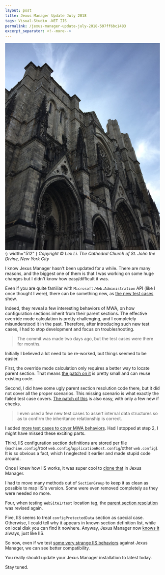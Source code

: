 ```yaml
---
layout: post
title: Jexus Manager Update July 2018
tags: Visual-Studio .NET IIS
permalink: /jexus-manager-update-july-2018-597ff6bc1483
excerpt_separator: <!--more-->
---
```

![img-description](/images/st-john.jpg){: width="512" }
_Copyright © Lex Li. The Cathedral Church of St. John the Divine, New York City_

I know Jexus Manager hasn't been updated for a while. There are many reasons, and the biggest one of them is that I was working on some huge changes but I didn't know how easy/difficult it was.
<!--more-->

Even if you are quite familiar with `Microsoft.Web.Administration` API (like I once thought I were), there can be something new, as [the new test cases](https://github.com/jexuswebserver/JexusManager/commit/d47f6f283d2136bfc6d5d5ddfd47d5447c5eced4) show.

Indeed, they reveal a few interesting behaviors of MWA, on how configuration sections inherit from their parent sections. The effective override mode calculation is pretty challenging, and I completely misunderstood it in the past. Therefore, after introducing such new test cases, I had to stop development and focus on troubleshooting.

> The commit was made two days ago, but the test cases were there for months.

Initially I believed a lot need to be re-worked, but things seemed to be easier.

First, the override mode calculation only requires a better way to locate parent section. That means [the patch on it](https://github.com/jexuswebserver/JexusManager/commit/b2a82aa686f630507352cfe11b465d4c630b5684) is pretty small and can reuse existing code.

Second, I did have some ugly parent section resolution code there, but it did not cover all the proper scenarios. This missing scenario is what exactly the failed test case covers. [The patch of this](https://github.com/jexuswebserver/JexusManager/commit/f39cc00e13610e42a9c49fdcdb7c58dde0eaa3a3) is also easy, with only a few new if checks.

>I even used a few new test cases to assert internal data structures so as to confirm the inheritance relationship is correct.

I added [more test cases to cover MWA behaviors](https://github.com/jexuswebserver/JexusManager/commit/bf68c91923a5dc43462f46a70fae0482f645d852). Had I stopped at step 2, I might have missed these exciting parts.

Third, IIS configuration section definitions are stored per file (`machine.config`/root `web.config`/`applicationHost.config`/other `web.config`). It is so obvious a fact, which I neglected it earlier and made stupid code around.

Once I knew how IIS works, it was super cool to [clone that](https://github.com/jexuswebserver/JexusManager/commit/daaa1d4880ae653ae667a286be248f4a72c4d8c6) in Jexus Manager.

I had to move many methods out of `SectionGroup` to keep it as clean as possible to map IIS's version. Some were even removed completely as they were needed no more.

Four, when testing `WebSite1/test` location tag, the [parent section resolution](https://github.com/jexuswebserver/JexusManager/commit/decf5f5c279dc3a8c0705b5bddba0bb9f62cb19d) was revised again.

Five, IIS seems to treat `configProtectedData` section as special case. Otherwise, I could tell why it appears in known section definition list, while on local disk you can find it nowhere. Anyway, Jexus Manager now [knows it](https://github.com/jexuswebserver/JexusManager/commit/ac2a0d2af1fc796a282418aeabc3ddcd89d66346) always, just like IIS.

So now, even if we test [some very strange IIS behaviors](https://github.com/jexuswebserver/JexusManager/commit/ea93a9f0b91041a29813f313e20dc621cf5400c6) against Jexus Manager, we can see better compatibility.

You really should update your Jexus Manager installation to latest today.

Stay tuned.
